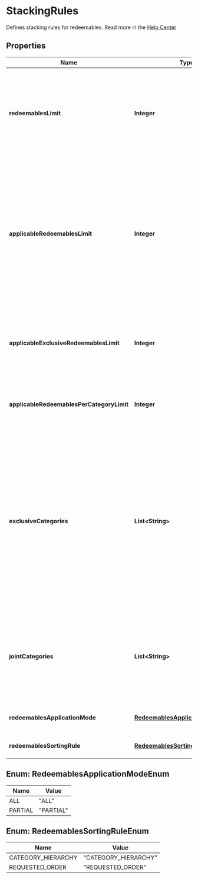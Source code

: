 

# StackingRules

Defines stacking rules for redeemables. Read more in the [Help Center](https://support.voucherify.io/article/604-stacking-rules)

## Properties

| Name | Type | Description | Notes |
|------------ | ------------- | ------------- | -------------|
|**redeemablesLimit** | **Integer** | Defines how many redeemables can be sent in one stacking request (note: more redeemables means more processing time!). |  |
|**applicableRedeemablesLimit** | **Integer** | Defines how many of the sent redeemables will be applied to the order. For example, a user can select 30 discounts but only 5 will be applied to the order and the remaining will be labelled as SKIPPED. |  |
|**applicableExclusiveRedeemablesLimit** | **Integer** | Defines how many redeemables with an exclusive category can be applied in one request. |  |
|**applicableRedeemablesPerCategoryLimit** | **Integer** | Defines how many redeemables per category can be applied in one request. |  [optional] |
|**exclusiveCategories** | **List&lt;String&gt;** | Lists all exclusive categories. A redeemable from a campaign with an exclusive category is the only redeemable to be redeemed when applied with redeemables from other campaigns unless these campaigns are exclusive or joint. |  |
|**jointCategories** | **List&lt;String&gt;** | Lists all joint categories. A campaign with a joint category is always applied regardless of the exclusivity of other campaigns. |  |
|**redeemablesApplicationMode** | [**RedeemablesApplicationModeEnum**](#RedeemablesApplicationModeEnum) | Defines redeemables application mode. |  [optional] |
|**redeemablesSortingRule** | [**RedeemablesSortingRuleEnum**](#RedeemablesSortingRuleEnum) | Defines redeemables sorting rule. |  [optional] |



## Enum: RedeemablesApplicationModeEnum

| Name | Value |
|---- | -----|
| ALL | &quot;ALL&quot; |
| PARTIAL | &quot;PARTIAL&quot; |



## Enum: RedeemablesSortingRuleEnum

| Name | Value |
|---- | -----|
| CATEGORY_HIERARCHY | &quot;CATEGORY_HIERARCHY&quot; |
| REQUESTED_ORDER | &quot;REQUESTED_ORDER&quot; |



